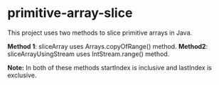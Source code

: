 # primitive-array-slice

This project uses two methods to slice primitive arrays in Java.

**Method 1**: sliceArray uses Arrays.copyOfRange() method.
**Method2**: sliceArrayUsingStream uses IntStream.range() method.

**Note:** In both of these methods startIndex is inclusive and lastIndex is exclusive.

